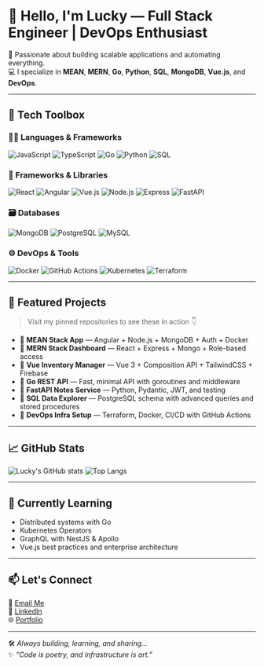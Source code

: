 # 👋 Hello, I'm Lucky — Full Stack Engineer | DevOps Enthusiast

🚀 Passionate about building scalable applications and automating everything.  
💻 I specialize in **MEAN**, **MERN**, **Go**, **Python**, **SQL**, **MongoDB**, **Vue.js**, and **DevOps**.

---

## 🧰 Tech Toolbox

### 👨‍💻 Languages & Frameworks  
![JavaScript](https://img.shields.io/badge/JavaScript-F7DF1E?style=flat&logo=javascript&logoColor=black)
![TypeScript](https://img.shields.io/badge/TypeScript-3178C6?style=flat&logo=typescript&logoColor=white)
![Go](https://img.shields.io/badge/Go-00ADD8?style=flat&logo=go&logoColor=white)
![Python](https://img.shields.io/badge/Python-3776AB?style=flat&logo=python&logoColor=white)
![SQL](https://img.shields.io/badge/SQL-4479A1?style=flat&logo=mysql&logoColor=white)

### 🧱 Frameworks & Libraries  
![React](https://img.shields.io/badge/React-20232A?style=flat&logo=react&logoColor=61DAFB)
![Angular](https://img.shields.io/badge/Angular-DD0031?style=flat&logo=angular&logoColor=white)
![Vue.js](https://img.shields.io/badge/Vue.js-4FC08D?style=flat&logo=vue.js&logoColor=white)
![Node.js](https://img.shields.io/badge/Node.js-339933?style=flat&logo=node.js&logoColor=white)
![Express](https://img.shields.io/badge/Express.js-404D59?style=flat)
![FastAPI](https://img.shields.io/badge/FastAPI-005571?style=flat&logo=fastapi)

### 🗃️ Databases  
![MongoDB](https://img.shields.io/badge/MongoDB-4EA94B?style=flat&logo=mongodb&logoColor=white)
![PostgreSQL](https://img.shields.io/badge/PostgreSQL-336791?style=flat&logo=postgresql&logoColor=white)
![MySQL](https://img.shields.io/badge/MySQL-4479A1?style=flat&logo=mysql&logoColor=white)

### ⚙️ DevOps & Tools  
![Docker](https://img.shields.io/badge/Docker-2496ED?style=flat&logo=docker&logoColor=white)
![GitHub Actions](https://img.shields.io/badge/GitHub%20Actions-2088FF?style=flat&logo=github-actions&logoColor=white)
![Kubernetes](https://img.shields.io/badge/Kubernetes-326CE5?style=flat&logo=kubernetes&logoColor=white)
![Terraform](https://img.shields.io/badge/Terraform-7B42BC?style=flat&logo=terraform&logoColor=white)

---

## 📌 Featured Projects

> Visit my pinned repositories to see these in action 👇

- 🔹 **MEAN Stack App** — Angular + Node.js + MongoDB + Auth + Docker
- 🔹 **MERN Stack Dashboard** — React + Express + Mongo + Role-based access
- 🔹 **Vue Inventory Manager** — Vue 3 + Composition API + TailwindCSS + Firebase
- 🔹 **Go REST API** — Fast, minimal API with goroutines and middleware
- 🔹 **FastAPI Notes Service** — Python, Pydantic, JWT, and testing
- 🔹 **SQL Data Explorer** — PostgreSQL schema with advanced queries and stored procedures
- 🔹 **DevOps Infra Setup** — Terraform, Docker, CI/CD with GitHub Actions

---

## 📈 GitHub Stats

![Lucky's GitHub stats](https://github-readme-stats.vercel.app/api?username=kashyapkrlucky&show_icons=true&theme=github_dark&hide=issues&count_private=true)
![Top Langs](https://github-readme-stats.vercel.app/api/top-langs/?username=kashyapkrlucky&layout=compact&theme=github_dark)

---

## 🌱 Currently Learning

- Distributed systems with Go
- Kubernetes Operators
- GraphQL with NestJS & Apollo
- Vue.js best practices and enterprise architecture

---

## 📫 Let's Connect

📧 [Email Me](mailto:kashyapkrlucky@example.com)  
🔗 [LinkedIn](https://linkedin.com/in/kashyapkrlucky)  
🌐 [Portfolio](https://kashyapkrlucky.dev)

---

🛠️ _Always building, learning, and sharing..._  
✨ _“Code is poetry, and infrastructure is art.”_

